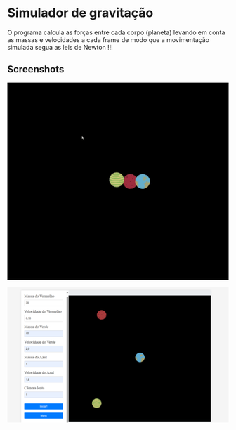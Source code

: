 
# Simulador de gravitação 

O programa calcula as forças entre cada corpo (planeta) levando em conta as massas e velocidades a cada frame  de modo que a movimentação simulada segua as leis de Newton !!! 

## Screenshots

![App gif](Imagens/exmplo02.gif)

![App Screenshot](Imagens/exemplo01.png)



